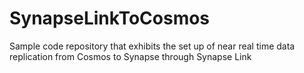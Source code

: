 # SynapseLinkToCosmos
Sample code repository that exhibits the set up of near real time data replication from Cosmos to Synapse through Synapse Link
